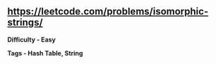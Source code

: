 ## https://leetcode.com/problems/isomorphic-strings/

**Difficulty - Easy**

**Tags - Hash Table, String**
